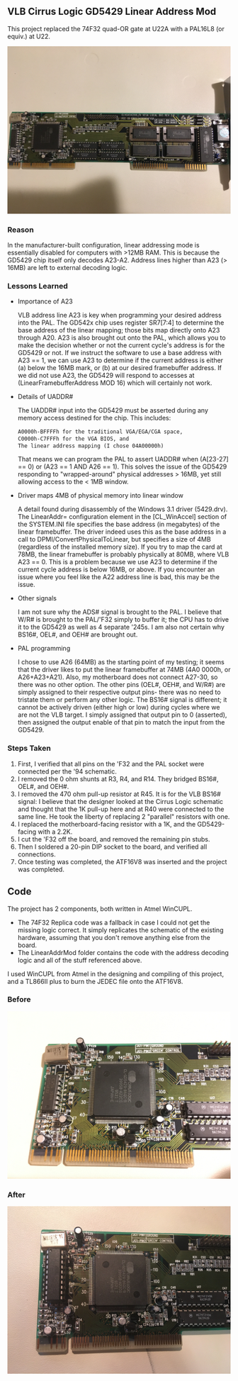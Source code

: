 ## VLB Cirrus Logic GD5429 Linear Address Mod

This project replaced the 74F32 quad-OR gate at U22A with a PAL16L8 (or equiv.) at U22.

![whole board](https://github.com/Tony814/GD5429PALMod/blob/master/BeforeWholeBoard.JPG)

### Reason
In the manufacturer-built configuration, linear addressing mode is essentially disabled for computers with >12MB RAM.  This is because the GD5429 chip itself only decodes A23-A2.  Address lines higher than A23 (> 16MB) are left to external decoding logic.  
	
### Lessons Learned
- Importance of A23

  VLB address line A23 is key when programming your desired address into the PAL.  The GD542x chip uses register SR7\[7:4\] to determine the base address of the linear mapping; those bits map directly onto A23 through A20.  A23 is also brought out onto the PAL, which allows you to make the decision whether or not the current cycle's address is for the GD5429 or not.  If we instruct the software to use a base address with A23 == 1, we can use A23 to determine if the current address is either (a) below the 16MB mark, or (b) at our desired framebuffer address.  If we did not use A23, the GD5429 will respond to accesses at (LinearFramebufferAddress MOD 16) which will certainly not work.
	
- Details of UADDR#

  The UADDR# input into the GD5429 must be asserted during any memory access destined for the chip.  This includes:
  ```
  A0000h-BFFFFh for the traditional VGA/EGA/CGA space,
  C0000h-C7FFFh for the VGA BIOS, and
  The linear address mapping (I chose 04A00000h)
  ```
  That means we can program the PAL to assert UADDR# when (A\[23-27\] == 0) or (A23 == 1 AND A26 == 1).  This solves the issue of the GD5429 responding to "wrapped-around" physical addresses > 16MB, yet still allowing access to the < 1MB window.
	
- Driver maps 4MB of physical memory into linear window

  A detail found during disassembly of the Windows 3.1 driver (5429.drv).  The LinearAddr= configuration element in the \[CL_WinAccel\] section of the SYSTEM.INI file specifies the base address (in megabytes) of the linear framebuffer.  The driver indeed uses this as the base address in a call to DPMI/ConvertPhysicalToLinear, but specifies a size of 4MB (regardless of the installed memory size).  If you try to map the card at 78MB, the linear framebuffer is probably physically at 80MB, where VLB A23 == 0.  This is a problem because we use A23 to determine if the current cycle address is below 16MB, or above.  If you encounter an issue where you feel like the A22 address line is bad, this may be the issue.

- Other signals

  I am not sure why the ADS# signal is brought to the PAL.
  I believe that W/R# is brought to the PAL/'F32 simply to buffer it; the CPU has to drive it to the GD5429 as well as 4 separate '245s.
  I am also not certain why BS16#, OEL#, and OEH# are brought out.
	
- PAL programming

  I chose to use A26 (64MB) as the starting point of my testing; it seems that the driver likes to put the linear framebuffer at 74MB (4A0 0000h, or A26+A23+A21).  Also, my motherboard does not connect A27-30, so there was no other option.  The other pins (OEL#, OEH#, and W/R#) are simply assigned to their respective output pins- there was no need to tristate them or perform any other logic.  The BS16# signal is different; it cannot be actively driven (either high or low) during cycles where we are not the VLB target.  I simply assigned that output pin to 0 (asserted), then assigned the output enable of that pin to match the input from the GD5429.

### Steps Taken

   1.  First, I verified that all pins on the 'F32 and the PAL socket were connected per the '94 schematic.
   2.  I removed the 0 ohm shunts at R3, R4, and R14. They bridged BS16#, OEL#, and OEH#.
   3.  I removed the 470 ohm pull-up resistor at R45.  It is for the VLB BS16# signal:  I believe that the designer looked at the Cirrus Logic schematic and thought that the 1K pull-up here and at R40 were connected to the same line.  He took the liberty of replacing 2 "parallel" resistors with one.
   4.  I replaced the motherboard-facing resistor with a 1K, and the GD5429-facing with a 2.2K.
   5.  I cut the 'F32 off the board, and removed the remaining pin stubs.
   6.  Then I soldered a 20-pin DIP socket to the board, and verified all connections.
   7.  Once testing was completed, the ATF16V8 was inserted and the project was completed.

## Code
   
   The project has 2 components, both written in Atmel WinCUPL.  
   - The 74F32 Replica code was a fallback in case I could not get the missing logic correct.  It simply replicates the schematic of the existing hardware, assuming that you don't remove anything else from the board.
   - The LinearAddrMod folder contains the code with the address decoding logic and all of the stuff referenced above.
   
   I used WinCUPL from Atmel in the designing and compiling of this project, and a TL866II plus to burn the JEDEC file onto the ATF16V8.
   
   
### Before
![before](https://github.com/Tony814/GD5429PALMod/blob/master/BeforeFront.JPG)

### After
![after](https://github.com/Tony814/GD5429PALMod/blob/master/AfterFront.JPG)
